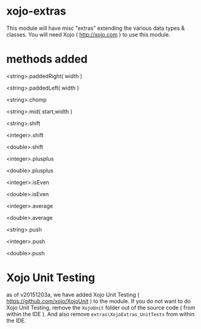 # xojo-extras
This module will have misc "extras" extending the various data types &amp; classes.  You will need Xojo ( http://xojo.com ) to use this module.

# methods added
&lt;string&gt;.paddedRight( width )

&lt;string&gt;.paddedLeft( width )

&lt;string&gt;.chomp

&lt;string&gt;.mid( start,width )

&lt;string&gt;.shift

&lt;integer&gt;.shift

&lt;double&gt;.shift

&lt;integer&gt;.plusplus

&lt;double&gt;.plusplus

&lt;integer&gt;.isEven

&lt;double&gt;.isEven

&lt;integer&gt;.average

&lt;double&gt;.average

&lt;string&gt;.push

&lt;integer&gt;.push

&lt;double&gt;.push


# Xojo Unit Testing
as of v20151203a, we have added Xojo Unit Testing ( https://github.com/xojo/XojoUnit ) to the module.  If you do not want to do Xojo Unit Testing, remove the `XojoUnit` folder out of the source code ( from within the IDE ). And also remove `extras\XojoExtras_UnitTests` from within the IDE.
